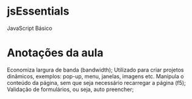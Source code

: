 # jsEssentials
JavaScript Básico

# Anotações da aula #

Economiza largura de banda (bandwidth);
Utilizado para criar projetos dinâmicos, exemplos: pop-up, menu, janelas, imagens etc.
Manipula o conteúdo da página, sem que seja necessário recarregar a página (f5);
Validação de formulários, ou seja, auto preencher;